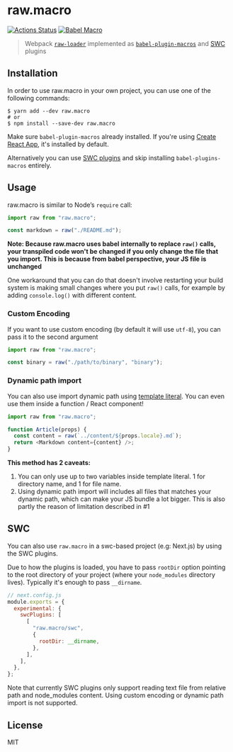 # raw.macro

[![Actions Status](https://github.com/pveyes/raw.macro/workflows/build/badge.svg)](https://github.com/pveyes/raw.macro/actions) [![Babel Macro](https://img.shields.io/badge/babel--macro-%F0%9F%8E%A3-f5da55.svg?style=flat-square)](https://github.com/kentcdodds/babel-plugin-macros)

> Webpack [`raw-loader`](https://github.com/webpack-contrib/raw-loader) implemented as [`babel-plugin-macros`](https://github.com/kentcdodds/babel-plugin-macros) and [SWC](https://swc.rs/) plugins

## Installation

In order to use raw.macro in your own project, you can use one of the following commands:

```
$ yarn add --dev raw.macro
# or
$ npm install --save-dev raw.macro
```

Make sure `babel-plugin-macros` already installed. If you're using [Create React App](https://github.com/facebook/create-react-app), it's installed by default.

Alternatively you can use [SWC plugins](#swc) and skip installing `babel-plugins-macros` entirely.

## Usage

raw.macro is similar to Node’s `require` call:

```js
import raw from "raw.macro";

const markdown = raw("./README.md");
```

**Note: Because raw.macro uses babel internally to replace `raw()` calls, your transpiled code won't be changed if you only change the file that you import. This is because from babel perspective, your JS file is unchanged**

One workaround that you can do that doesn't involve restarting your build system is making small changes where you put `raw()` calls, for example by adding `console.log()` with different content.

### Custom Encoding

If you want to use custom encoding (by default it will use `utf-8`), you can pass it to the second argument

```js
import raw from "raw.macro";

const binary = raw("./path/to/binary", "binary");
```

### Dynamic path import

You can also use import dynamic path using [template literal](https://developer.mozilla.org/en-US/docs/Web/JavaScript/Reference/Template_literals). You can even use them inside a function / React component!

```js
import raw from "raw.macro";

function Article(props) {
  const content = raw(`../content/${props.locale}.md`);
  return <Markdown content={content} />;
}
```

**This method has 2 caveats:**

1. You can only use up to two variables inside template literal. 1 for directory name, and 1 for file name.
2. Using dynamic path import will includes all files that matches your dynamic path, which can make your JS bundle a lot bigger. This is also partly the reason of limitation described in #1

## SWC

You can also use `raw.macro` in a swc-based project (e.g: Next.js) by using the SWC plugins.

Due to how the plugins is loaded, you have to pass `rootDir` option pointing to the root directory of your project (where your `node_modules` directory lives). Typically it's enough to pass `__dirname`.

```js
// next.config.js
module.exports = {
  experimental: {
    swcPlugins: [
      [
        "raw.macro/swc",
        {
          rootDir: __dirname,
        },
      ],
    ],
  },
};
```

Note that currently SWC plugins only support reading text file from relative path and node_modules content. Using custom encoding or dynamic path import is not supported.

## License

MIT
